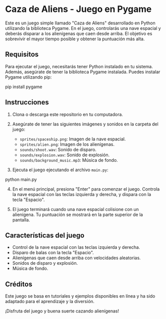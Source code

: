 # Caza de Aliens - Juego en Pygame

Este es un juego simple llamado "Caza de Aliens" desarrollado en Python utilizando la biblioteca Pygame. En el juego, controlarás una nave espacial y deberás disparar a los alienígenas que caen desde arriba. El objetivo es sobrevivir el mayor tiempo posible y obtener la puntuación más alta.

## Requisitos

Para ejecutar el juego, necesitarás tener Python instalado en tu sistema. Además, asegúrate de tener la biblioteca Pygame instalada. Puedes instalar Pygame utilizando pip:

pip install pygame

## Instrucciones

1. Clona o descarga este repositorio en tu computadora.

2. Asegúrate de tener las siguientes imágenes y sonidos en la carpeta del juego:
   - `sprites/spaceship.png`: Imagen de la nave espacial.
   - `sprites/alien.png`: Imagen de los alienígenas.
   - `sounds/shoot.wav`: Sonido de disparo.
   - `sounds/explosion.wav`: Sonido de explosión.
   - `sounds/background_music.mp3`: Música de fondo.

3. Ejecuta el juego ejecutando el archivo `main.py`:

python main.py

4. En el menú principal, presiona "Enter" para comenzar el juego. Controla la nave espacial con las teclas izquierda y derecha, y dispara con la tecla "Espacio".

5. El juego terminará cuando una nave espacial colisione con un alienígena. Tu puntuación se mostrará en la parte superior de la pantalla.

## Características del juego

- Control de la nave espacial con las teclas izquierda y derecha.
- Disparo de balas con la tecla "Espacio".
- Alienígenas que caen desde arriba con velocidades aleatorias.
- Sonidos de disparo y explosión.
- Música de fondo.

## Créditos

Este juego se basa en tutoriales y ejemplos disponibles en línea y ha sido adaptado para el aprendizaje y la diversión.

¡Disfruta del juego y buena suerte cazando alienígenas!
